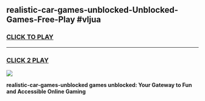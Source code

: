 
## realistic-car-games-unblocked-Unblocked-Games-Free-Play #vljua
<h3>
<a href="https://us.freeplayer.one?title=realistic-car-games-unblocked&ref=9M">CLICK TO PLAY</a></h3>
<hr>

<h3>
<a href="https://us.freeplayer.one?title=realistic-car-games-unblocked&ref=9M">CLICK 2 PLAY</a>
  
</h3>

<a href="https://us.freeplayer.one?title=realistic-car-games-unblocked&ref=9M"><img src="https://clearcache.store/games.png"></a>


**realistic-car-games-unblocked games unblocked: Your Gateway to Fun and Accessible Online Gaming**
